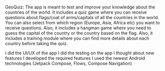 GeoQuiz: The app is meant to test and improve your knowledge about the countries of the world. It includes a quiz game where you can receive questions about flags/coat of arms/capitals of all the countries in the world. You can also select from which region (Europe, Asia, Africa etc) you want to receive questions. Also, it includes a hangman game where you need to guess the capital of the country or the country based on the flag. Also, it includes a training module where you can find more details about each country before taking the quiz.

I did the UI/UX of the app
I did the testing on the app
I thought about new features
I developed the required features
I used the newest Android technologies (Jetpack Compose, Flows, Compose Navigation)

